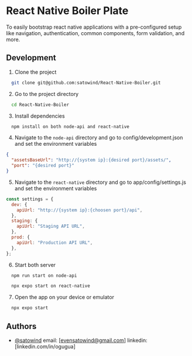 # React Native Boiler Plate

To easily bootstrap react native applications with a pre-configured setup like navigation, authentication, common components, form validation, and more.

## Development

1. Clone the project

```bash
  git clone git@github.com:satowind/React-Native-Boiler.git
```

2. Go to the project directory

```bash
  cd React-Native-Boiler
```

3. Install dependencies

```bash
  npm install on both node-api and react-native
```

4. Navigate to the `node-api` directory and go to config/development.json and set the environment variables

```json
{
  "assetsBaseUrl": "http://{system ip}:{desired port}/assets/",
  "port": "{desired port}"
}
```

5. Navigate to the `react-native` directory and go to app/config/settings.js and set the environment variables

```js
const settings = {
  dev: {
    apiUrl: "http://{system ip}:{choosen port}/api",
  },
  staging: {
    apiUrl: "Staging API URL",
  },
  prod: {
    apiUrl: "Production API URL",
  },
};
```

6. Start both server

```bash
  npm run start on node-api
```

```bash
  npx expo start on react-native
```

7. Open the app on your device or emulator

```bash
  npx expo start
```

## Authors

- [@satowind](https://www.github.com/satowind)
  email: [evensatowind@gmail.com]
  linkedin: [linkedin.com/in/ogugua]
